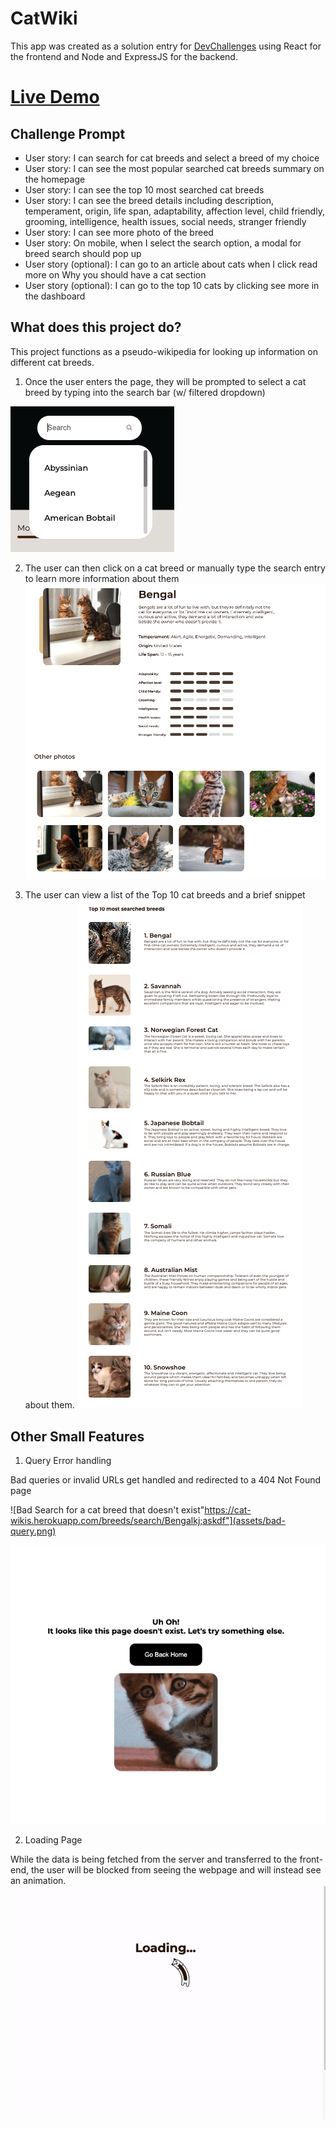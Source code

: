 # CatWiki

This app was created as a solution entry for [DevChallenges](http://devchallenges.io/) using React for the frontend and Node and ExpressJS for the backend. 

# [Live Demo](https://cat-wikis.herokuapp.com/)

## Challenge Prompt

- User story: I can search for cat breeds and select a breed of my choice
- User story: I can see the most popular searched cat breeds summary on the homepage
- User story: I can see the top 10 most searched cat breeds
- User story: I can see the breed details including description, temperament, origin, life span, adaptability, affection level, child friendly, grooming, intelligence, health issues, social needs, stranger friendly
- User story: I can see more photo of the breed
- User story: On mobile, when I select the search option, a modal for breed search should pop up
- User story (optional): I can go to an article about cats when I click read more on Why you should have a cat section
- User story (optional): I can go to the top 10 cats by clicking see more in the dashboard


## What does this project do?
This project functions as a pseudo-wikipedia for looking up information on different cat breeds.

1. Once the user enters the page, they will be prompted to select a cat breed by typing into the search bar (w/ filtered dropdown)

  ![Dropdown Search Bar](assets/dropdown-search.png)

2. The user can then click on a cat breed or manually type the search entry to learn more information about them
  ![Search Results](assets/search-results.png)

3. The user can view a list of the Top 10 cat breeds and a brief snippet about them. 
  ![Top 10 Cat Breeds](assets/top10.png)

## Other Small Features 

1. Query Error handling 

Bad queries or invalid URLs get handled and redirected to a 404 Not Found page

![Bad Search for a cat breed that doesn't exist"https://cat-wikis.herokuapp.com/breeds/search/Bengalkj;askdf"](assets/bad-query.png)

![404 Not Found Page](assets/404.png)

2. Loading Page 

While the data is being fetched from the server and transferred to the front-end, the user will be blocked from seeing the webpage and will instead see an animation. 
![Loading Page](assets/loading.gif)